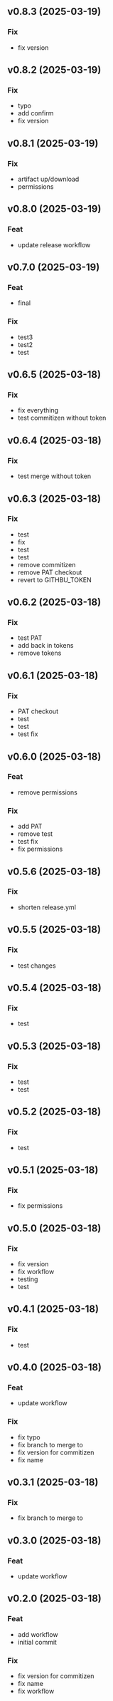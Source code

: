 ## v0.8.3 (2025-03-19)

### Fix

- fix version

## v0.8.2 (2025-03-19)

### Fix

- typo
- add confirm
- fix version

## v0.8.1 (2025-03-19)

### Fix

- artifact up/download
- permissions

## v0.8.0 (2025-03-19)

### Feat

- update release workflow

## v0.7.0 (2025-03-19)

### Feat

- final

### Fix

- test3
- test2
- test

## v0.6.5 (2025-03-18)

### Fix

- fix everything
- test commitizen without token

## v0.6.4 (2025-03-18)

### Fix

- test merge without token

## v0.6.3 (2025-03-18)

### Fix

- test
- fix
- test
- test
- remove commitizen
- remove PAT checkout
- revert to GITHBU_TOKEN

## v0.6.2 (2025-03-18)

### Fix

- test PAT
- add back in tokens
- remove tokens

## v0.6.1 (2025-03-18)

### Fix

- PAT checkout
- test
- test
- test fix

## v0.6.0 (2025-03-18)

### Feat

- remove permissions

### Fix

- add PAT
- remove test
- test fix
- fix permissions

## v0.5.6 (2025-03-18)

### Fix

- shorten release.yml

## v0.5.5 (2025-03-18)

### Fix

- test changes

## v0.5.4 (2025-03-18)

### Fix

- test

## v0.5.3 (2025-03-18)

### Fix

- test
- test

## v0.5.2 (2025-03-18)

### Fix

- test

## v0.5.1 (2025-03-18)

### Fix

- fix permissions

## v0.5.0 (2025-03-18)

### Fix

- fix version
- fix workflow
- testing
- test

## v0.4.1 (2025-03-18)

### Fix

- test

## v0.4.0 (2025-03-18)

### Feat

- update workflow

### Fix

- fix typo
- fix branch to merge to
- fix version for commitizen
- fix name

## v0.3.1 (2025-03-18)

### Fix

- fix branch to merge to

## v0.3.0 (2025-03-18)

### Feat

- update workflow

## v0.2.0 (2025-03-18)

### Feat

- add workflow
- initial commit

### Fix

- fix version for commitizen
- fix name
- fix workflow

